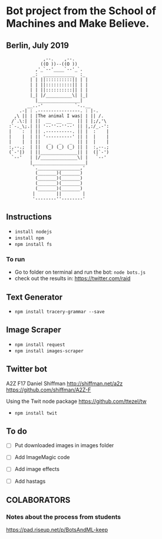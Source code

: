 #  Bot project from the School of Machines and Make Believe.
## Berlin, July 2019


                  ,--.    ,--.
                 ((O ))--((O ))
               ,'_`--'____`--'_`.
              _:  ____________  :_
             | | ||::::::::::|| | |
             | | ||::::::::::|| | |
             | | ||::::::::::|| | |
             |_| |/__________\| |_|
               |________________|
            __..-'            `-..__
         .-| : .----------------. : |-.
       ,\ || | |The animal I was| | || /.
      /`.\:| | ||  __  __  __  || | |;/,'\
     :`-._\;.| || '--''--''--' || |,:/_.-':
     |    :  | || .----------. || |  :    |
     |    |  | || '----------' || |  |    |
     |    |  | ||   _   _   _  || |  |    |
     :,--.;  | ||  (_) (_) (_) || |  :,--.;
     (`-'|)  | ||______________|| |  (|`-')
      `--'   | |/______________\| |   `--'
             |____________________|
              `.________________,'
               (_______)(_______)
               (_______)(_______)
               (_______)(_______)
               (_______)(_______)
              |        ||        |
              '--------''--------'
              

## Instructions

* `install nodejs`
* `install npm`
* `npm install fs`

### To run 

* Go to folder on terminal and run the bot: `node bots.js`
* check out the results in: https://twitter.com/raid


## Text Generator 
 
* `npm install tracery-grammar --save`

## Image Scraper 

* `npm install request`
* `npm install images-scraper`

## Twitter bot

A2Z F17
Daniel Shiffman
http://shiffman.net/a2z
https://github.com/shiffman/A2Z-F

Using the Twit node package
https://github.com/ttezel/tw

* `npm install twit`

## To do

- [ ] Put downloaded images in images folder
- [ ] Add ImageMagic code
- [ ] Add image effects
- [ ] Add hastags


## COLABORATORS


### Notes about the process from students

https://pad.riseup.net/p/BotsAndML-keep
